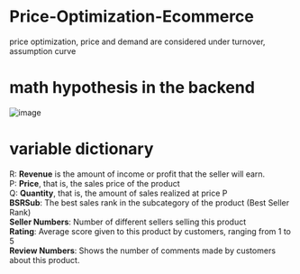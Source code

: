 # Price-Optimization-Ecommerce
price optimization, price and demand are considered under turnover, assumption curve

# math hypothesis in the backend
![image](https://github.com/ShawnLiu119/Price-Optimization-Ecommerce/assets/43327902/00aaaf6c-7675-4e73-9247-75c5e5d02b6b)

# variable dictionary 
R: **Revenue** is the amount of income or profit that the seller will earn. <br />
P: **Price**, that is, the sales price of the product <br />
Q: **Quantity**, that is, the amount of sales realized at price P <br />
**BSRSub**: The best sales rank in the subcategory of the product (Best Seller Rank) <br />
**Seller Numbers**: Number of different sellers selling this product <br />
**Rating**: Average score given to this product by customers, ranging from 1 to 5 <br />
**Review Numbers**: Shows the number of comments made by customers about this product. <br />


